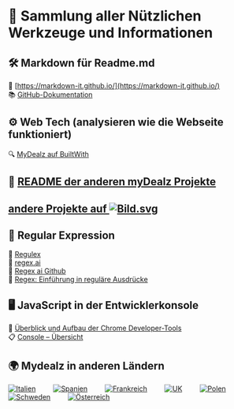 # 🧰 Sammlung aller Nützlichen Werkzeuge und Informationen  

## 🛠️  Markdown für Readme.md
🔗 [https://markdown-it.github.io/](https://markdown-it.github.io/)  
📚 [GitHub-Dokumentation](https://docs.github.com/de/get-started/writing-on-github/getting-started-with-writing-and-formatting-on-github/basic-writing-and-formatting-syntax)
  
## ⚙️ Web Tech (analysieren wie die Webseite funktioniert)
🔍 [MyDealz auf BuiltWith](https://builtwith.com/?https%3a%2f%2fwww.mydealz.de%2f)
  
## 📘 [README der anderen myDealz Projekte](https://github.com/9jS2PL5T/mydealz-Manager/tree/main/andere%20myDealz%20Projekte)  
## [andere Projekte auf ![Bild.svg](https://www.mydealz.de/assets/img/logo/default-dark_d4804.svg)](https://github.com/9jS2PL5T/mydealz-Manager/tree/main/andere%20myDealz%20Projekte)

  
## 🧩 Regular Expression  
🧠 [Regulex](https://jex.im/regulex/#!flags=&re=%5E(a%7Cb)*%3F%24)  
🤖 [regex.ai](https://regex.ai/)  
💾 [Regex ai Github](https://huqedato.github.io/RegexAI/)  
📖 [Regex: Einführung in reguläre Ausdrücke](https://www.afaik.de/einfuehrung-in-regular-expressions/)
  
## 🖥️ JavaScript in der Entwicklerkonsole  
🧭 [Überblick und Aufbau der Chrome Developer-Tools](https://kulturbanause.de/blog/die-chrome-entwicklertools-devtools-fuer-designer-und-einsteiger/#h-uberblick-und-aufbau-der-chrome-developer-tools)  
📋 [Console – Übersicht ](https://developer.chrome.com/docs/devtools/console?hl=de)
  
## 🌍 Mydealz in anderen Ländern
[![Italien](https://flagcdn.com/36x27/it.png)](https://www.mydealz.it)        
[![Spanien](https://flagcdn.com/36x27/es.png)](https://www.mydealz.es)        
[![Frankreich](https://flagcdn.com/36x27/fr.png)](https://www.mydealz.fr)        
[![UK](https://flagcdn.com/36x27/gb.png)](https://www.hotukdeals.com)        
[![Polen](https://flagcdn.com/36x27/pl.png)](https://www.pepper.pl)        
[![Schweden](https://flagcdn.com/36x27/se.png)](https://www.pepper.se)        
[![Österreich](https://flagcdn.com/36x27/at.png)](https://www.preisjaeger.at)      
